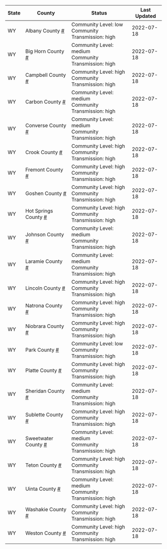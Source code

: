 State | County | Status | Last Updated
--- | --- | --- | --- 
WY | Albany County <a href="#albany_county">#</a> | <a name="albany_county"></a>Community Level: low<br/>Community Transmission: high | 2022-07-18
WY | Big Horn County <a href="#big_horn_county">#</a> | <a name="big_horn_county"></a>Community Level: medium<br/>Community Transmission: high | 2022-07-18
WY | Campbell County <a href="#campbell_county">#</a> | <a name="campbell_county"></a>Community Level: high<br/>Community Transmission: high | 2022-07-18
WY | Carbon County <a href="#carbon_county">#</a> | <a name="carbon_county"></a>Community Level: medium<br/>Community Transmission: high | 2022-07-18
WY | Converse County <a href="#converse_county">#</a> | <a name="converse_county"></a>Community Level: medium<br/>Community Transmission: high | 2022-07-18
WY | Crook County <a href="#crook_county">#</a> | <a name="crook_county"></a>Community Level: high<br/>Community Transmission: high | 2022-07-18
WY | Fremont County <a href="#fremont_county">#</a> | <a name="fremont_county"></a>Community Level: high<br/>Community Transmission: high | 2022-07-18
WY | Goshen County <a href="#goshen_county">#</a> | <a name="goshen_county"></a>Community Level: high<br/>Community Transmission: high | 2022-07-18
WY | Hot Springs County <a href="#hot_springs_county">#</a> | <a name="hot_springs_county"></a>Community Level: high<br/>Community Transmission: high | 2022-07-18
WY | Johnson County <a href="#johnson_county">#</a> | <a name="johnson_county"></a>Community Level: medium<br/>Community Transmission: high | 2022-07-18
WY | Laramie County <a href="#laramie_county">#</a> | <a name="laramie_county"></a>Community Level: medium<br/>Community Transmission: high | 2022-07-18
WY | Lincoln County <a href="#lincoln_county">#</a> | <a name="lincoln_county"></a>Community Level: high<br/>Community Transmission: high | 2022-07-18
WY | Natrona County <a href="#natrona_county">#</a> | <a name="natrona_county"></a>Community Level: high<br/>Community Transmission: high | 2022-07-18
WY | Niobrara County <a href="#niobrara_county">#</a> | <a name="niobrara_county"></a>Community Level: high<br/>Community Transmission: high | 2022-07-18
WY | Park County <a href="#park_county">#</a> | <a name="park_county"></a>Community Level: low<br/>Community Transmission: high | 2022-07-18
WY | Platte County <a href="#platte_county">#</a> | <a name="platte_county"></a>Community Level: high<br/>Community Transmission: high | 2022-07-18
WY | Sheridan County <a href="#sheridan_county">#</a> | <a name="sheridan_county"></a>Community Level: medium<br/>Community Transmission: high | 2022-07-18
WY | Sublette County <a href="#sublette_county">#</a> | <a name="sublette_county"></a>Community Level: high<br/>Community Transmission: high | 2022-07-18
WY | Sweetwater County <a href="#sweetwater_county">#</a> | <a name="sweetwater_county"></a>Community Level: medium<br/>Community Transmission: high | 2022-07-18
WY | Teton County <a href="#teton_county">#</a> | <a name="teton_county"></a>Community Level: high<br/>Community Transmission: high | 2022-07-18
WY | Uinta County <a href="#uinta_county">#</a> | <a name="uinta_county"></a>Community Level: medium<br/>Community Transmission: high | 2022-07-18
WY | Washakie County <a href="#washakie_county">#</a> | <a name="washakie_county"></a>Community Level: high<br/>Community Transmission: high | 2022-07-18
WY | Weston County <a href="#weston_county">#</a> | <a name="weston_county"></a>Community Level: high<br/>Community Transmission: high | 2022-07-18
